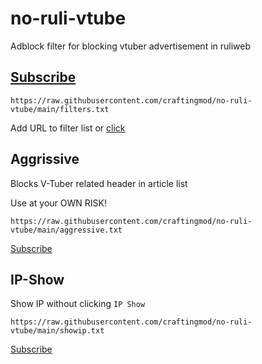 # no-ruli-vtube
Adblock filter for blocking vtuber advertisement in ruliweb

## [Subscribe](https://subscribe.adblockplus.org/?location=https://raw.githubusercontent.com/craftingmod/no-ruli-vtube/main/filters.txt&title=No-Ruli-VTube)

```
https://raw.githubusercontent.com/craftingmod/no-ruli-vtube/main/filters.txt
```

Add URL to filter list or [click](https://subscribe.adblockplus.org/?location=https://raw.githubusercontent.com/craftingmod/no-ruli-vtube/main/filters.txt&title=No-Ruli-VTube)

## Aggrissive
Blocks V-Tuber related header in article list

Use at your OWN RISK!

```
https://raw.githubusercontent.com/craftingmod/no-ruli-vtube/main/aggressive.txt
```
[Subscribe](https://subscribe.adblockplus.org/?location=https://raw.githubusercontent.com/craftingmod/no-ruli-vtube/main/aggressive.txt&title=No-Ruli-VTube-Aggressive)

## IP-Show
Show IP without clicking `IP Show`

```
https://raw.githubusercontent.com/craftingmod/no-ruli-vtube/main/showip.txt
```
[Subscribe](https://subscribe.adblockplus.org/?location=https://raw.githubusercontent.com/craftingmod/no-ruli-vtube/main/showip.txt&title=Ruli-IP-Show)

